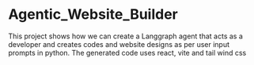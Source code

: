 # Agentic_Website_Builder
This project shows how we can create a Langgraph agent that acts as a developer and creates codes and website designs as per user input prompts in python. The generated code uses react, vite and tail wind css
